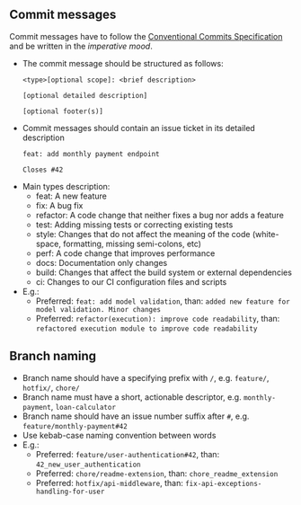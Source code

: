 ## Commit messages
Commit messages have to follow the [Conventional Commits Specification](https://www.conventionalcommits.org/en/v1.0.0/#specification) and be written in the _imperative mood_.
* The commit message should be structured as follows:
  ```
  <type>[optional scope]: <brief description>

  [optional detailed description]

  [optional footer(s)]
  ```
* Commit messages should contain an issue ticket in its detailed description
  ```
  feat: add monthly payment endpoint

  Closes #42
  ```
* Main types description:
  * feat: A new feature
  * fix: A bug fix
  * refactor: A code change that neither fixes a bug nor adds a feature
  * test: Adding missing tests or correcting existing tests
  * style: Changes that do not affect the meaning of the code (white-space, formatting, missing semi-colons, etc)
  * perf: A code change that improves performance
  * docs: Documentation only changes
  * build: Changes that affect the build system or external dependencies
  * ci: Changes to our CI configuration files and scripts
* E.g.:
  * Preferred: `feat: add model validation`, than: `added new feature for model validation. Minor changes`
  * Preferred: `refactor(execution): improve code readability`, than: `refactored execution module to improve code readability`

## Branch naming
* Branch name should have a specifying prefix with `/`, e.g. `feature/`, `hotfix/`, `chore/`
* Branch name must have a short, actionable descriptor, e.g. `monthly-payment`, `loan-calculator`
* Branch name should have an issue number suffix after `#`, e.g. `feature/monthly-payment#42`
* Use kebab-case naming convention between words
* E.g.:
  * Preferred: `feature/user-authentication#42`, than: `42_new_user_authentication`
  * Preferred: `chore/readme-extension`, than: `chore_readme_extension`
  * Preferred: `hotfix/api-middleware`, than: `fix-api-exceptions-handling-for-user`
